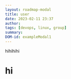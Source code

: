 ```yaml
---
layout: roadmap-modal
title: user
date: 2023-02-11 23:37
author: 
tags: [devops, linux, group]
summary:
DOM-id: exampleModal1 
---
```


hihihihi
<h1>hi</h1>